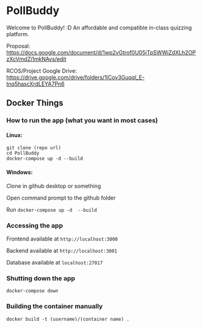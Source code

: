 # PollBuddy
Welcome to PollBuddy! :D
An affordable and compatible in-class quizzing platform.

Proposal: https://docs.google.com/document/d/1wp2vGtrof0U05jTpSWWiZdXLh2OPzXcVmdZi1mkNAvs/edit

RCOS/Project Google Drive: https://drive.google.com/drive/folders/1lCov3Guqql_E-tnq5hascXrdLEYA7Pn6

## Docker Things
### How to run the app (what you want in most cases)
#### Linux:
```
git clone (repo url)
cd PollBuddy
docker-compose up -d --build
```
#### Windows:
Clone in github desktop or something

Open command prompt to the github folder

Run `docker-compose up -d  --build`

### Accessing the app
Frontend available at `http://localhost:3000`

Backend available at `http://localhost:3001`

Database available at `localhost:27017`

### Shutting down the app
```
docker-compose down
```

### Building the container manually
```
docker build -t (username)/(container name) .
```
